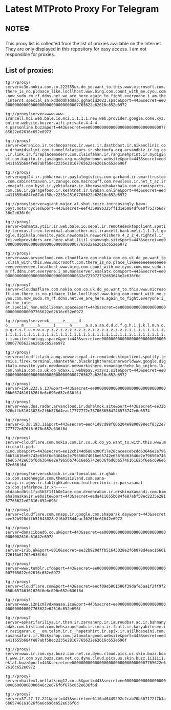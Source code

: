 # Latest MTProto Proxy For Telegram

## NOTE⛔

This proxy list is collected from the list of proxies available on the Internet. They are only displayed in this repository for easy access. I am not responsible for proxies.

## List of proxies:

`tg://proxy?server=c3m.nokia.com.co.222555uk.do_yo.want_to.this.www.microsoft.com.there_is_no.pldaace_like.locllhost.www.bing.com.count_with_me.cyou.com.now_sudo.rm_rf.ddns.net.we_are_here.again_to_fight.everyodne.i_am.the_internt.special_sn.kdddddhaddap.gghadid2022.space&port=443&secret=ee000000000000000000000000000000007765622e62616c652e6972`

`tg://proxy?server=www-www-irancell.mci.web.bale.io.mci.1.1.1.1.new.web.provider.google.come.xyz.online.website.buzzer.wifi.private.4-4-4-4.parsonline.buzz&port=443&secret=ee000000000000000000000000000000007765622e62616c652e6972`

`tg://proxy?server=beranico.ir.technoparsco.ir.wwes.ir.dastbdast.ir.nikanclinic.com.drhamidsalimi.com.tunnelfalatpars.ir.shokoofa.org.arvandbiz.ir.bg.co.ir.link.ir.fireplacemodern.com.clsisfahan.ir.ranginehprint.ir.mydiginet.com.kapito.ir.javabgoo.org.mashghorboun.website&port=443&secret=eeda411655b684fe87abf58ec2235e28167765622e62616c652e696f`

`tg://proxy?server=pgi24.ir.jobkarma.ir.paylalogistics.com.garband.ir.smarttrustco.com.cabinettaavon.ir.zanuge.com.macropuff.com.newsless.ir.net_t_az.ir.mnajafi.com.byst.ir.yektafaraz.ir.khorasanihakarbala.com.aramisparts.com.c66.ir.garagefood.ir.keshtnet.ir.08aban.online&port=443&secret=eeda411655b684fe87abf58ec2235e28167765622e62616c652e6972`

`tg://proxy?server=giant.major.at.shut.seize.increasingly.hawo-poyt.motorcycles&port=443&secret=eef4359a9b325ff1d1e5084df0e0f7537b6d736e2e636f6d`

`tg://proxy?server=bahmata.ytiir.ir.web.bale.io.sepal.ir.remotedesktopclient.spotify.termius.firex.terminal.abantether.mci.irancell.bank.meli.1.1.1.1.google.digikala.newsite.yadx.newdomain.newworkishere.4_2_2_4.rightel.ir_tci.webproviders.are.here.what.1iii1.sbavwnqb.site&port=443&secret=ee000000000000000000000000000000007765622e62616c652e6972`

`tg://proxy?server=www.arvancloud.com.cloudflare.com.nokia.com.co.uk.do_yo.want_to.clash_with.this.www.microsoft.com.there_is_no.place_likeeeeeeeeeeeeeeeeeeeeeeeeeee.localhost.www.bing.com.count_with_me.cyou.com.now_sudo.rm_rf.ddns.net.everyone.i_am.monaserver.esalatx.com&port=443&secret=ee00000000000000000000000000000000632e727072732d63646e2e636f6d`

`tg://proxy?server=cloudaaflare.com.nokia.com.co.uk.do_yo.want_to.this.www.microsoft.com.there_is_no.pldaace_like.locllhost.www.bing.com.count_with_me.cyou.com.now_sudo.rm_rf.ddns.net.we_are_here.again_to_fight.everyone.i_am.the_inte-et.special_hsn.mobil2eman.space&port=443&secret=ee000000000000000000000000000000007765622e62616c652e6972`

`tg://proxy?server=k______e______d-----o______m______a______i______n______a.a.a.aa.d.d.d.f.g.h.i.j.k.l.m.n.o.p.q.r.s.t.u.v.w.x.y.z.z.z.z.z.z.z.z.z.z.z.z.z.z.z.z.z.i.i.i.i.i.i.i.i.i.i.i.i.i.i.i.i.i.i.i.i.i.i.i.i.i.i.i.i.i.i.i.i.3.i.i.i.i.i.i.i.i.i.i.i.i.mcitechnology.space&port=443&secret=ee000000000000000000000000000000007765622e62616c652e6972`

`tg://proxy?server=cloudflclash.aung.newwe.sepal.ir.remotedesktopclient.spotify.termius.firex.terminal.abantether.blacknighthereisnerworldwww.google.digikala.newsite.yadx.newdomain.newworkishere.nsmanagerhehe.ko_injbro.lk.com.nokia.com.co.uk.do_ydaxx.1.web8pay.yxzyxz.site&port=443&secret=ee000000000000000000000000000000007765622e62616c652e6972`

`tg://proxy?server=159.223.6.137&port=443&secret=ee000000000000000000000000000000006b65746161626f6e6c696e652e636f6d`

`tg://proxy?server=www.dns.radar.arvancloud.ir.dohalmok.site&port=443&secret=ee32b920dffb51643028e2f6b878d4eac17777772e7370656564746573742e6e6574`

`tg://proxy?server=5.28.193.11&port=443&secret=eed41d8cd98f00b204e9800998ecf8322e7777772e676f6f676c652e636f6d`

`tg://proxy?server=cloudflare.com.nokia.com.ir.co.uk.do_yo.want_to.with.this.www.microsoft.podi-g1nd.sbs&port=443&secret=ee12cb144d688a300f17e28caceecebcdd63646e2e79656b74616e65742e636f6d63646e2e79656b74616e65742e636f6d63646e2e79656b74616e65742e636f6d63646e2e79656b74616e65742e636f6d6b65746161626f6e6c696e652e636f6d`

`tg://proxy?server=shapik.ir.cartonsalimi.ir.ghab-co.com.sazehnegin.com.themisisland.com.sana-karaj.ir.agms.ir.tablighkade.com.featherclinic.ir.parsasanat-co.com.jafarknow.ir.xn-----btdaabcdbtc1fid5b5f1f1b0e1ace.com.drmehraban.ir.drshimakamandi.com.bimehalmaskavir.website&port=443&secret=eeda411655b684fe87abf58ec2235e28167765622e62616c652e696f`

`tg://proxy?server=cloudflare.com.snapp.ir.google.com.shaparak.day&port=443&secret=ee32b920dffb51643028e2f6b878d4eac162616c61642e6972`

`tg://proxy?server=domaciboed6.co.uk&port=443&secret=ee0000000000000000000000000000000062616c61642e6972`

`tg://proxy?server=irib.uk&port=8010&secret=ee32b920dffb51643028e2f6b878d4eac1666172616b61762e636f6d`

`tg://proxy?server=www.tumblr.cfd&port=443&secret=ee000000000000000000000000000000007765622e62616c652e6972`

`tg://proxy?server=cloudflare.com&port=443&secret=eecf09e5861586f39dafe5aa1f2ff9f2056b65746161626f6e6c696e652e636f6d`

`tg://proxy?server=www.i2n1cmlvdxmaaaa.icu&port=443&secret=ee000000000000000000000000000000007765622e62616c652e696f`

`tg://proxy?server=askarifariliya.ir.thsm.ir.zarvanerp.ir.iauroudbar.ac.ir.bahmanyadak.com.bistland.com.behsazanchoob.ir.incn.ir.fcall.ir.karyabitosee.ir.razigaran.c___om.telsm.ir.c__hapetshirt.ir.spix.ir.ajilhosseini.com.sasansafari.ir.98skyshop.com.jalanalorgood.website&port=443&secret=eeda411655b684fe87abf58ec2235e28167765622e62616c652e696f`

`tg://proxy?server=www.ir.com.xyz.buzz.cam.net.co.dynu.cloud.pics.us.skin.buzz.boat.www.ir.com.xyz.buzz.cam.net.co.dynu.cloud.pics.us.skin.buzz.1i1iii1.eklal.buzz&port=443&secret=ee000000000000000000000000000000007765622e62616c652e6972`

`tg://proxy?server=hailex1.mellatking12.co.uk&port=443&secret=ee00000000000000000000086000000000646c2e676f6f676c652e636f6d`

`tg://proxy?server=37.27.17.221&port=443&secret=ee6116ad6449292c2cab70b367172f7b3a6b65746161626f6e6c696e652e636f6d`

